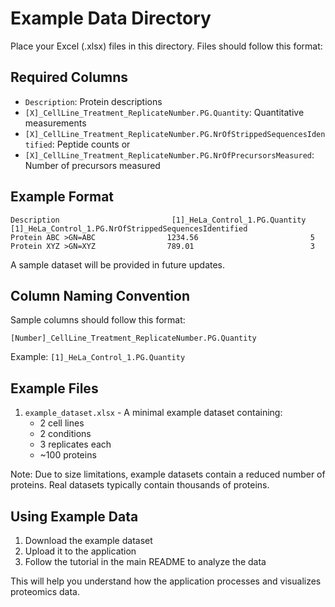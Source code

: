 # Example Data Directory

Place your Excel (.xlsx) files in this directory. Files should follow this format:

## Required Columns
- `Description`: Protein descriptions
- `[X]_CellLine_Treatment_ReplicateNumber.PG.Quantity`: Quantitative measurements
- `[X]_CellLine_Treatment_ReplicateNumber.PG.NrOfStrippedSequencesIdentified`: Peptide counts
or
- `[X]_CellLine_Treatment_ReplicateNumber.PG.NrOfPrecursorsMeasured`: Number of precursors measured


## Example Format
```
Description                         [1]_HeLa_Control_1.PG.Quantity  [1]_HeLa_Control_1.PG.NrOfStrippedSequencesIdentified
Protein ABC >GN=ABC                1234.56                         5
Protein XYZ >GN=XYZ                789.01                          3
```

A sample dataset will be provided in future updates.

## Column Naming Convention
Sample columns should follow this format:
```
[Number]_CellLine_Treatment_ReplicateNumber.PG.Quantity
```

Example: `[1]_HeLa_Control_1.PG.Quantity`

## Example Files
1. `example_dataset.xlsx` - A minimal example dataset containing:
   - 2 cell lines
   - 2 conditions
   - 3 replicates each
   - ~100 proteins

Note: Due to size limitations, example datasets contain a reduced number of proteins. Real datasets typically contain thousands of proteins.

## Using Example Data

1. Download the example dataset
2. Upload it to the application
3. Follow the tutorial in the main README to analyze the data

This will help you understand how the application processes and visualizes proteomics data.
